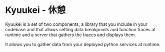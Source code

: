 # Kyuukei - 休憩

Kyuukei is a set of two components, a library that you include in your codebase and that allows 
setting data breakpoints and function traces at runtime and a server that gathers the traces and displays them.

It allows you to gather data from your deployed python services at runtime.

